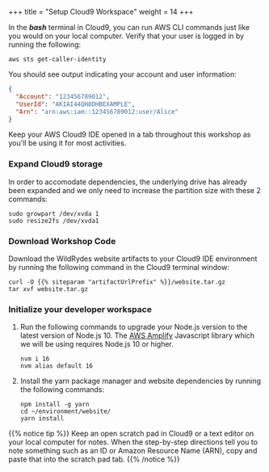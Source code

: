 +++
title = "Setup Cloud9 Workspace"
weight = 14
+++

In the ***bash*** terminal in Cloud9, you can run AWS CLI commands just like you would on your local computer. Verify that your user is logged in by running the following: 
```plaintext
aws sts get-caller-identity
```

You should see output indicating your account and user information: 

```JSON
{
  "Account": "123456789012",
  "UserId": "AKIAI44QH8DHBEXAMPLE",
  "Arn": "arn:aws:iam::123456789012:user/Alice"
}
```

Keep your AWS Cloud9 IDE opened in a tab throughout this workshop as you'll be using it for most activities.

### Expand Cloud9 storage

In order to accomodate dependencies, the underlying drive has already been expanded and we only need to increase the partition size with these 2 commands:

```plaintext
sudo growpart /dev/xvda 1 
sudo resize2fs /dev/xvda1
```
 
### Download Workshop Code

Download the WildRydes website artifacts to your Cloud9 IDE environment by running the following command in the Cloud9 terminal window:
    
```plaintext
curl -O {{% siteparam "artifactUrlPrefix" %}}/website.tar.gz
tar xvf website.tar.gz
```

### Initialize your developer workspace

1. Run the following commands to upgrade your Node.js version to the latest version of Node.js 10. The [AWS Amplify](https://aws-amplify.github.io/) Javascript library which we will be using requires Node.js 10 or higher.

    ```plaintext
    nvm i 16
    nvm alias default 16
    ```

2. Install the yarn package manager and website dependencies by running the following commands:

    ```plaintext 
    npm install -g yarn
    cd ~/environment/website/
    yarn install
    ```

{{% notice tip %}}
Keep an open scratch pad in Cloud9 or a text editor on your local computer for notes. When the step-by-step directions tell you to note something such as an ID or Amazon Resource Name (ARN), copy and paste that into the scratch pad tab.
{{% /notice %}}
    
